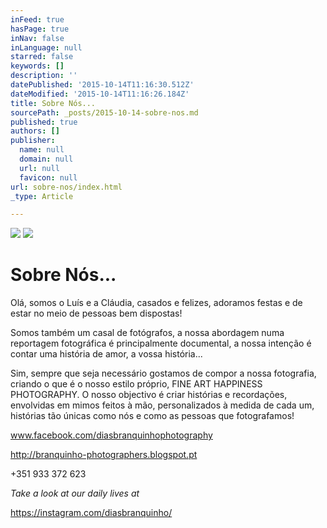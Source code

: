 ```yaml
---
inFeed: true
hasPage: true
inNav: false
inLanguage: null
starred: false
keywords: []
description: ''
datePublished: '2015-10-14T11:16:30.512Z'
dateModified: '2015-10-14T11:16:26.184Z'
title: Sobre Nós...
sourcePath: _posts/2015-10-14-sobre-nos.md
published: true
authors: []
publisher:
  name: null
  domain: null
  url: null
  favicon: null
url: sobre-nos/index.html
_type: Article

---
```

![](https://the-grid-user-content.s3-us-west-2.amazonaws.com/43942dd3-84dd-46ba-b6ec-60d21367781f.jpg)
![](https://the-grid-user-content.s3-us-west-2.amazonaws.com/fb21edc5-c4f7-4b8f-844b-a4f80f15dcd2.png)

# Sobre Nós...

Olá, somos o Luís e a Cláudia, casados e felizes,
adoramos festas e de estar no meio de pessoas bem dispostas!

Somos também um casal de fotógrafos, a nossa
abordagem numa reportagem fotográfica é principalmente documental, a nossa
intenção é contar uma história de amor, a vossa história...

Sim, sempre que seja necessário gostamos de compor a
nossa fotografia, criando o que é o nosso estilo próprio, FINE ART HAPPINESS
PHOTOGRAPHY. O nosso objectivo é criar histórias e recordações, envolvidas em
mimos feitos à mão, personalizados à medida de cada um, histórias tão únicas
como nós e como as pessoas que fotografamos!

www.facebook.com/diasbranquinhophotography

http://branquinho-photographers.blogspot.pt

+351 933 372 623

_Take a look at our daily lives at_

https://instagram.com/diasbranquinho/